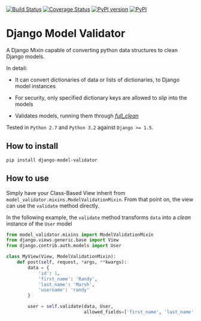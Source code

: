 [![Build Status](https://travis-ci.org/stargazer/django-model-validator.png?branch=master)](https://travis-ci.org/stargazer/django-model-validator)
[![Coverage Status](https://coveralls.io/repos/stargazer/django-model-validator/badge.png?branch=master)](https://coveralls.io/r/stargazer/django-model-validator?branch=master)
[![PyPI version](https://badge.fury.io/py/django-model-validator.svg)](http://badge.fury.io/py/django-model-validator)
[![PyPI](https://img.shields.io/pypi/dm/django-model-validator.svg)](https://pypi.python.org/pypi/django-model-validator/)

# Django Model Validator

A Django Mixin capable of converting python data structures to clean Django models.

In detail:
 * It can convert dictionaries of data or lists of dictionaries, to Django model instances

  * For security, only specified dictionary keys are allowed to *slip* into the models

 * Validates models, running them through [*full_clean*](https://docs.djangoproject.com/en/1.8/ref/models/instances/#django.db.models.Model.full_clean)

Tested in ``Python 2.7`` and ``Python 3.2`` against ``Django >= 1.5``.

## How to install

    pip install django-model-validator

## How to use

Simply have your Class-Based View inherit from 
``model_validator.mixins.ModelValidationMixin``. From that point on, the view can use the ``validate`` method directly.

In the following example, the ``validate`` method transforms ``data`` into a *clean* instance of the ``User`` model

```python
from model_validator.mixins import ModelValidationMixin
from django.views.generic.base import View
from django.contrib.auth.models import User

class MyView(View, ModelValidationMixin):
    def post(self, request, *args, **kwargs):
        data = {
            'id': 1,
            'first_name': 'Randy',
            'last_name': 'Marsh',
            'username': 'randy'
        }

        user = self.validate(data, User, 
                             allowed_fields=['first_name', 'last_name', 'username'])
```

             


